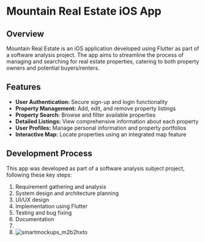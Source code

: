 # Mountain Real Estate iOS App

## Overview

Mountain Real Estate is an iOS application developed using Flutter as part of a software analysis project. The app aims to streamline the process of managing and searching for real estate properties, catering to both property owners and potential buyers/renters.

## Features

- **User Authentication:** Secure sign-up and login functionality
- **Property Management:** Add, edit, and remove property listings
- **Property Search:** Browse and filter available properties
- **Detailed Listings:** View comprehensive information about each property
- **User Profiles:** Manage personal information and property portfolios
- **Interactive Map:** Locate properties using an integrated map feature


## Development Process

This app was developed as part of a software analysis subject project, following these key steps:
1. Requirement gathering and analysis
2. System design and architecture planning
3. UI/UX design
4. Implementation using Flutter
5. Testing and bug fixing
6. Documentation
7.
8. ![smartmockups_m2b2hxto](https://github.com/user-attachments/assets/1ce54c0f-4b13-498f-b04d-9604c3ca96d2)
